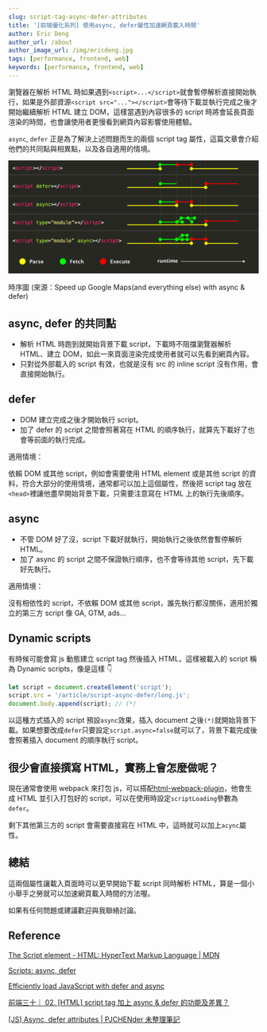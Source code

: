 ```yaml
---
slug: script-tag-async-defer-attributes
title: '[前端優化系列] 使用async, defer屬性加速網頁載入時間'
author: Eric Deng
author_url: /about
author_image_url: /img/ericdeng.jpg
tags: [performance, frontend, web]
keywords: [performance, frontend, web]
---
```


瀏覽器在解析 HTML 時如果遇到`<script>...</script>`就會暫停解析直接開始執行，如果是外部資源`<script src="..."></script>`會等待下載並執行完成之後才開始繼續解析 HTML 建立 DOM，這樣當遇到內容很多的 script 時將會延長頁面渲染的時間，也會讓使用者更慢看到網頁內容影響使用體驗。

`async`, `defer` 正是為了解決上述問題而生的兩個 script tag 屬性，這篇文章會介紹他們的共同點與相異點，以及各自適用的情境。

![script-async-defer.png](./2021-11-04-script-tag-async-defer-attributes-assets/script-async-defer.png)

時序圖 (來源：Speed up Google Maps(and everything else) with async & defer)

## async, defer 的共同點

- 解析 HTML 時跑到就開始背景下載 script，下載時不阻擋瀏覽器解析 HTML、建立 DOM，如此一來頁面渲染完成使用者就可以先看到網頁內容。
- 只對從外部載入的 script 有效，也就是沒有 src 的 inline script 沒有作用，會直接開始執行。

## defer

- DOM 建立完成之後才開始執行 script。
- 加了 defer 的 script 之間會照著寫在 HTML 的順序執行，就算先下載好了也會等前面的執行完成。

適用情境：

依賴 DOM 或其他 script，例如會需要使用 HTML element 或是其他 script 的資料，符合大部分的使用情境，通常都可以加上這個屬性，然後把 script tag 放在`<head>`裡讓他盡早開始背景下載，只需要注意寫在 HTML 上的執行先後順序。

## async

- 不管 DOM 好了沒，script 下載好就執行，開始執行之後依然會暫停解析 HTML。
- 加了 async 的 script 之間不保證執行順序，也不會等待其他 script，先下載好先執行。

適用情境：

沒有相依性的 script，不依賴 DOM 或其他 script，誰先執行都沒關係，適用於獨立的第三方 script 像 GA, GTM, ads...

## Dynamic scripts

有時候可能會寫 js 動態建立 script tag 然後插入 HTML，這樣被載入的 script 稱為 Dynamic scripts，像是這樣 👇

```jsx
let script = document.createElement('script');
script.src = '/article/script-async-defer/long.js';
document.body.append(script); // (*)
```

以這種方式插入的 script 預設`async`效果，插入 document 之後`(*)`就開始背景下載。如果想要改成`defer`只要設定`script.async=false`就可以了，背景下載完成後會照著插入 document 的順序執行 script。

## 很少會直接撰寫 HTML，實務上會怎麼做呢？

現在通常會使用 webpack 來打包 js，可以搭配[html-webpack-plugin](https://github.com/jantimon/html-webpack-plugin#writing-your-own-templates)，他會生成 HTML 並引入打包好的 script，可以在使用時設定`scriptLoading`參數為`defer`。

剩下其他第三方的 script 會需要直接寫在 HTML 中，這時就可以加上`acync`屬性。

## 總結

這兩個屬性讓載入頁面時可以更早開始下載 script 同時解析 HTML，算是一個小小舉手之勞就可以加速網頁載入時間的方法喔。

如果有任何問題或建議歡迎與我聯絡討論。

## Reference

[The Script element - HTML: HyperText Markup Language | MDN](https://developer.mozilla.org/en-US/docs/Web/HTML/Element/script)

[Scripts: async, defer](https://javascript.info/script-async-defer)

[Efficiently load JavaScript with defer and async](https://flaviocopes.com/javascript-async-defer/)

[前端三十｜ 02. [HTML] script tag 加上 async & defer 的功能及差異？](https://medium.com/schaoss-blog/02-html-script-tag-%E5%8A%A0%E4%B8%8A-async-defer-%E7%9A%84%E5%8A%9F%E8%83%BD%E5%8F%8A%E5%B7%AE%E7%95%B0-8205fddbbafc)

[[JS] Async, defer attributes | PJCHENder 未整理筆記](https://pjchender.dev/javascript/js-async-defer/)
